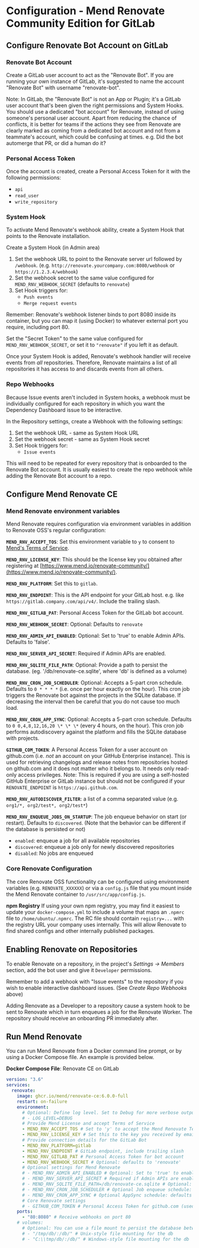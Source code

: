 # Configuration - Mend Renovate Community Edition for GitLab

## Configure Renovate Bot Account on GitLab

### Renovate Bot Account

Create a GitLab user account to act as the "Renovate Bot".
If you are running your own instance of GitLab, it's suggested to name the account "Renovate Bot" with username "renovate-bot".

Note: In GitLab, the "Renovate Bot" is not an App or Plugin; it's a GitLab user account that's been given the right permissions and System Hooks.
You should use a dedicated "bot account" for Renovate, instead of using someone's personal user account.
Apart from reducing the chance of conflicts, it is better for teams if the actions they see from Renovate are clearly marked as coming from a dedicated bot account and not from a teammate's account, which could be confusing at times.
e.g. Did the bot automerge that PR, or did a human do it?

### Personal Access Token

Once the account is created, create a Personal Access Token for it with the following permissions:
  * `api`
  * `read_user`
  * `write_repository`

### System Hook

To activate Mend Renovate's webhook ability, create a System Hook that points to the Renovate installation.

Create a System Hook (in Admin area)

1. Set the webhook URL to point to the Renovate server url followed by `/webhook`. (e.g. `http://renovate.yourcompany.com:8080/webhook` or `https://1.2.3.4/webhook`)
2. Set the webhook secret to the same value configured for `MEND_RNV_WEBHOOK_SECRET` (defaults to `renovate`)
3. Set Hook triggers for:
   * `Push events`
   * `Merge request events`

Remember: Renovate's webhook listener binds to port 8080 inside its container, but you can map it (using Docker) to whatever external port you require, including port 80.

Set the "Secret Token" to the same value configured for `MEND_RNV_WEBHOOK_SECRET`, or set it to `"renovate"` if you left it as default.

Once your System Hook is added, Renovate's webhook handler will receive events from _all_ repositories.
Therefore, Renovate maintains a list of all repositories it has access to and discards events from all others.

### Repo Webhooks

Because Issue events aren't included in System hooks, a webhook must be individually configured for each repository in which you want the Dependency Dashboard issue to be interactive.

In the Repository settings, create a Webhook with the following settings:
1. Set the webhook URL - same as System Hook URL
2. Set the webhook secret - same as System Hook secret
3. Set Hook triggers for:
    * `Issue events`

This will need to be repeated for every repository that is onboarded to the Renovate Bot account.
It is usually easiest to create the repo webhook while adding the Renovate Bot account to a repo.


## Configure Mend Renovate CE

### Mend Renovate environment variables

Mend Renovate requires configuration via environment variables in addition to Renovate OSS's regular configuration:

**`MEND_RNV_ACCEPT_TOS`**: Set this environment variable to `y` to consent to [Mend's Terms of Service](https://www.mend.io/terms-of-service/).

**`MEND_RNV_LICENSE_KEY`**: This should be the license key you obtained after registering at [https://www.mend.io/renovate-community/](https://www.mend.io/renovate-community/).

**`MEND_RNV_PLATFORM`**: Set this to `gitlab`.

**`MEND_RNV_ENDPOINT`**: This is the API endpoint for your GitLab host. e.g. like `https://gitlab.company.com/api/v4/`. Include the trailing slash.

**`MEND_RNV_GITLAB_PAT`**: Personal Access Token for the GitLab bot account.

**`MEND_RNV_WEBHOOK_SECRET`**: Optional: Defaults to `renovate`

**`MEND_RNV_ADMIN_API_ENABLED`**: Optional: Set to 'true' to enable Admin APIs. Defaults to 'false'.

**`MEND_RNV_SERVER_API_SECRET`**: Required if Admin APIs are enabled.

**`MEND_RNV_SQLITE_FILE_PATH`**: Optional: Provide a path to persist the database. (eg. '/db/renovate-ce.sqlite', where 'db' is defined as a volume)

**`MEND_RNV_CRON_JOB_SCHEDULER`**: Optional: Accepts a 5-part cron schedule. Defaults to `0 * * * *` (i.e. once per hour exactly on the hour). This cron job triggers the Renovate bot against the projects in the SQLite database. If decreasing the interval then be careful that you do not cause too much load.

**`MEND_RNV_CRON_APP_SYNC`**: Optional: Accepts a 5-part cron schedule. Defaults to `0 0,4,8,12,16,20 \* \* \*` (every 4 hours, on the hour). This cron job performs autodiscovery against the platform and fills the SQLite database with projects.

**`GITHUB_COM_TOKEN`**: A Personal Access Token for a user account on github.com (i.e. _not_ an account on your GitHub Enterprise instance). This is used for retrieving changelogs and release notes from repositories hosted on github.com and it does not matter who it belongs to. It needs only read-only access privileges. Note: This is required if you are using a self-hosted GitHub Enterprise or GitLab instance but should not be configured if your `RENOVATE_ENDPOINT` is `https://api.github.com`.

**`MEND_RNV_AUTODISCOVER_FILTER`**: a list of a comma separated value (e.g. `org1/*, org2/test*, org2/test*`)

**`MEND_RNV_ENQUEUE_JOBS_ON_STARTUP`**: The job enqueue behavior on start (or restart). Defaults to `discovered`. (Note that the behavior can be different if the database is persisted or not)
- `enabled`: enqueue a job for all available repositories
- `discovered`: enqueue a job only for newly discovered repositories
- `disabled`: No jobs are enqueued

### Core Renovate Configuration

The core Renovate OSS functionality can be configured using environment variables (e.g. `RENOVATE_XXXXXX`) or via a `config.js` file that you mount inside the Mend Renovate container to `/usr/src/app/config.js`.

**npm Registry** If using your own npm registry, you may find it easiest to update your `docker-compose.yml` to include a volume that maps an `.npmrc` file to `/home/ubuntu/.npmrc`. The RC file should contain `registry=...` with the registry URL your company uses internally. This will allow Renovate to find shared configs and other internally published packages.

## Enabling Renovate on Repositories

To enable Renovate on a repository, in the project's _Settings -> Members_ section, add the bot user and give it `Developer` permissions.

Remember to add a webhook with "Issue events" to the repository if you wish to enable interactive dashboard issues. (See _Create Repo Webhooks_ above)

Adding Renovate as a Developer to a repository cause a system hook to be sent to Renovate which in turn enqueues a job for the Renovate Worker.
The repository should receive an onboarding PR immediately after.

## Run Mend Renovate

You can run Mend Renovate from a Docker command line prompt, or by using a Docker Compose file. An example is provided below.

**Docker Compose File**: Renovate CE on GitLab

```yaml
version: "3.6"
services:
  renovate:
    image: ghcr.io/mend/renovate-ce:6.0.0-full
    restart: on-failure
    environment:
      # Optional: Define log level. Set to Debug for more verbose output
      # - LOG_LEVEL=DEBUG
      # Provide Mend License and accept Terms of Service
      - MEND_RNV_ACCEPT_TOS # Set to 'y' to accept the Mend Renovate Terms of Service
      - MEND_RNV_LICENSE_KEY # Set this to the key you received by email
      # Provide connection details for the GitLab Bot
      - MEND_RNV_PLATFORM=gitlab
      - MEND_RNV_ENDPOINT # GitLab endpoint, include trailing slash
      - MEND_RNV_GITLAB_PAT # Personal Access Token for bot account
      - MEND_RNV_WEBHOOK_SECRET # Optional: defaults to 'renovate'
      # Optional settings for Mend Renovate
      # - MEND_RNV_ADMIN_API_ENABLED # Optional: Set to 'true' to enable Admin APIs. Defaults to 'false'.
      # - MEND_RNV_SERVER_API_SECRET # Required if Admin APIs are enabled
      # - MEND_RNV_SQLITE_FILE_PATH=/db/renovate-ce.sqlite # Optional: Provide a path to persist the database. Needs 'db' volume defined (below).
      # - MEND_RNV_CRON_JOB_SCHEDULER # Optional Job enqueue schedule: defaults to '0 * * * *' (hourly, on the hour)
      # - MEND_RNV_CRON_APP_SYNC # Optional AppSync schedule: defaults to '0 0,4,8,12,16,20 * * *' (every 4 hours, on the hour)
      # Core Renovate settings
      # - GITHUB_COM_TOKEN # Personal Access Token for github.com (used for retrieving changelogs)
    ports:
      - "80:8080" # Receive webhooks on port 80
    # volumes:
      # Optional: You can use a file mount to persist the database between sessions
      # - "/tmp/db/:/db/" # Unix-style file mounting for the db
      # - "C:\\tmp/db/:/db/" # Windows-style file mounting for the db
```
